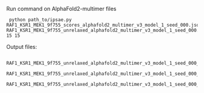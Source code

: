Run command on AlphaFold2-multimer files

     python path_to/ipsae.py RAF1_KSR1_MEK1_9f755_scores_alphafold2_multimer_v3_model_1_seed_000.json RAF1_KSR1_MEK1_9f755_unrelaxed_alphafold2_multimer_v3_model_1_seed_000.pdb 15 15

Output files:

     RAF1_KSR1_MEK1_9f755_unrelaxed_alphafold2_multimer_v3_model_1_seed_000_15_15.pml
     RAF1_KSR1_MEK1_9f755_unrelaxed_alphafold2_multimer_v3_model_1_seed_000_15_15.txt
     RAF1_KSR1_MEK1_9f755_unrelaxed_alphafold2_multimer_v3_model_1_seed_000_15_15_byres.txt
